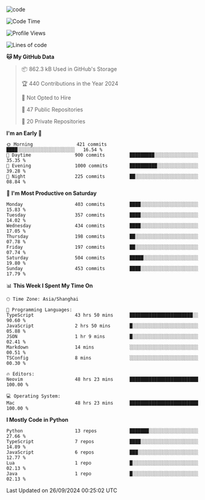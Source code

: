 
<!--
**liuyaanng/liuyaanng** is a ✨ _special_ ✨ repository because its `README.md` (this file) appears on your GitHub profile.

Here are some ideas to get you started:

- 🔭 I’m currently working on ...
- 🌱 I’m currently learning ...
- 👯 I’m looking to collaborate on ...
- 🤔 I’m looking for help with ...
- 💬 Ask me about ...
- 📫 How to reach me: ...
- 😄 Pronouns: ...
- ⚡ Fun fact: ...
-->


![code](https://cdn.jsdelivr.net/gh/liuyaanng/liuyaanng@1.0/code.gif) 

<!--START_SECTION:waka-->
![Code Time](http://img.shields.io/badge/Code%20Time-875%20hrs%2031%20mins-blue)

![Profile Views](http://img.shields.io/badge/Profile%20Views-0-blue)

![Lines of code](https://img.shields.io/badge/From%20Hello%20World%20I%27ve%20Written-14.7%20million%20lines%20of%20code-blue)

**🐱 My GitHub Data** 

> 📦 862.3 kB Used in GitHub's Storage 
 > 
> 🏆 440 Contributions in the Year 2024
 > 
> 🚫 Not Opted to Hire
 > 
> 📜 47 Public Repositories 
 > 
> 🔑 20 Private Repositories 
 > 
**I'm an Early 🐤** 

```text
🌞 Morning                421 commits         ████░░░░░░░░░░░░░░░░░░░░░   16.54 % 
🌆 Daytime                900 commits         █████████░░░░░░░░░░░░░░░░   35.35 % 
🌃 Evening                1000 commits        ██████████░░░░░░░░░░░░░░░   39.28 % 
🌙 Night                  225 commits         ██░░░░░░░░░░░░░░░░░░░░░░░   08.84 % 
```
📅 **I'm Most Productive on Saturday** 

```text
Monday                   403 commits         ████░░░░░░░░░░░░░░░░░░░░░   15.83 % 
Tuesday                  357 commits         ████░░░░░░░░░░░░░░░░░░░░░   14.02 % 
Wednesday                434 commits         ████░░░░░░░░░░░░░░░░░░░░░   17.05 % 
Thursday                 198 commits         ██░░░░░░░░░░░░░░░░░░░░░░░   07.78 % 
Friday                   197 commits         ██░░░░░░░░░░░░░░░░░░░░░░░   07.74 % 
Saturday                 504 commits         █████░░░░░░░░░░░░░░░░░░░░   19.80 % 
Sunday                   453 commits         ████░░░░░░░░░░░░░░░░░░░░░   17.79 % 
```


📊 **This Week I Spent My Time On** 

```text
🕑︎ Time Zone: Asia/Shanghai

💬 Programming Languages: 
TypeScript               43 hrs 50 mins      ███████████████████████░░   90.60 % 
JavaScript               2 hrs 50 mins       █░░░░░░░░░░░░░░░░░░░░░░░░   05.88 % 
JSON                     1 hr 9 mins         █░░░░░░░░░░░░░░░░░░░░░░░░   02.41 % 
Markdown                 14 mins             ░░░░░░░░░░░░░░░░░░░░░░░░░   00.51 % 
TSConfig                 8 mins              ░░░░░░░░░░░░░░░░░░░░░░░░░   00.30 % 

🔥 Editors: 
Neovim                   48 hrs 23 mins      █████████████████████████   100.00 % 

💻 Operating System: 
Mac                      48 hrs 23 mins      █████████████████████████   100.00 % 
```

**I Mostly Code in Python** 

```text
Python                   13 repos            ███████░░░░░░░░░░░░░░░░░░   27.66 % 
TypeScript               7 repos             ████░░░░░░░░░░░░░░░░░░░░░   14.89 % 
JavaScript               6 repos             ███░░░░░░░░░░░░░░░░░░░░░░   12.77 % 
Lua                      1 repo              █░░░░░░░░░░░░░░░░░░░░░░░░   02.13 % 
Java                     1 repo              █░░░░░░░░░░░░░░░░░░░░░░░░   02.13 % 
```




 Last Updated on 26/09/2024 00:25:02 UTC
<!--END_SECTION:waka-->
